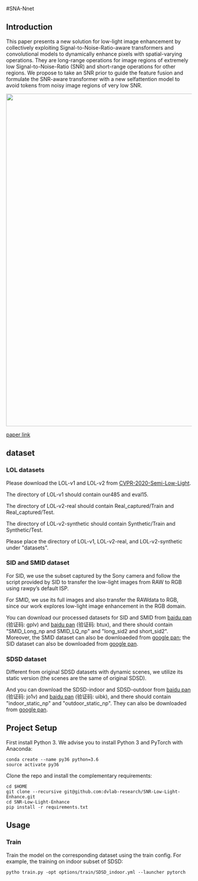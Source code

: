 #SNA-Nnet

## Introduction
This paper presents a new solution for low-light image enhancement by collectively exploiting Signal-to-Noise-Ratio-aware transformers and convolutional models to dynamically enhance pixels with spatial-varying operations.
They are long-range operations for image regions of extremely low Signal-to-Noise-Ratio (SNR) and short-range operations for other regions. 
We propose to take an SNR prior to guide the feature fusion and formulate the SNR-aware transformer with a new selfattention model to avoid tokens from noisy image regions of very low SNR.

<img src="./figure/framework.png" width="900"/>

[paper link](https://jiaya.me/publication/)

## dataset

### LOL datasets
Please download the LOL-v1 and LOL-v2 from [CVPR-2020-Semi-Low-Light](https://github.com/flyywh/CVPR-2020-Semi-Low-Light).

The directory of LOL-v1 should contain our485 and eval15.

The directory of LOL-v2-real should contain Real_captured/Train and Real_captured/Test.

The directory of LOL-v2-synthetic should contain Synthetic/Train and Synthetic/Test.

Please place the directory of LOL-v1, LOL-v2-real, and LOL-v2-synthetic under "datasets".

### SID and SMID dataset
For SID, we use the subset captured by the Sony camera and follow the script provided by SID to transfer the low-light images from RAW to RGB using rawpy’s default ISP. 

For SMID, we use its full images and also transfer the RAWdata to RGB, since our work explores low-light image enhancement in the RGB domain.

You can download our processed datasets for SID and SMID from [baidu pan](https://pan.baidu.com/s/1HRr-5LJO0V0CWqtoctQp9w) (验证码: gplv) and [baidu pan](https://pan.baidu.com/s/1Qol_4GsIjGDR8UT9IRZbBQ) (验证码: btux), and there should contain "SMID_Long_np and SMID_LQ_np" and "long_sid2 and short_sid2".
Moreover, the SMID dataset can also be downloaeded from [google pan](https://drive.google.com/drive/folders/1OV4XgVhipsRqjbp8SYr-4Rpk3mPwvdvG?usp=sharing); the SID dataset can also be downloaded from [google pan](https://drive.google.com/drive/folders/1eQ-5Z303sbASEvsgCBSDbhijzLTWQJtR?usp=share_link).

### SDSD dataset
Different from original SDSD datasets with dynamic scenes, we utilize its static version (the scenes are the same of original SDSD).

And you can download the SDSD-indoor and SDSD-outdoor from [baidu pan](https://pan.baidu.com/s/1rfRzshGNcL0MX5soRNuwTA) (验证码: jo1v) and [baidu pan](https://pan.baidu.com/s/1JzDQnFov-u6aBPPgjSzSxQ) (验证码: uibk), and there should contain "indoor_static_np" and "outdoor_static_np".
They can also be downloaded from [google pan](https://drive.google.com/drive/folders/14TF0f9YQwZEntry06M93AMd70WH00Mg6?usp=share_link).

## Project Setup

First install Python 3. We advise you to install Python 3 and PyTorch with Anaconda:

```
conda create --name py36 python=3.6
source activate py36
```

Clone the repo and install the complementary requirements:
```
cd $HOME
git clone --recursive git@github.com:dvlab-research/SNR-Low-Light-Enhance.git
cd SNR-Low-Light-Enhance
pip install -r requirements.txt
```

## Usage

### Train
Train the model on the corresponding dataset using the train config.
For example, the training on indoor subset of SDSD:
```
pytho train.py -opt options/train/SDSD_indoor.yml --launcher pytorch
```

